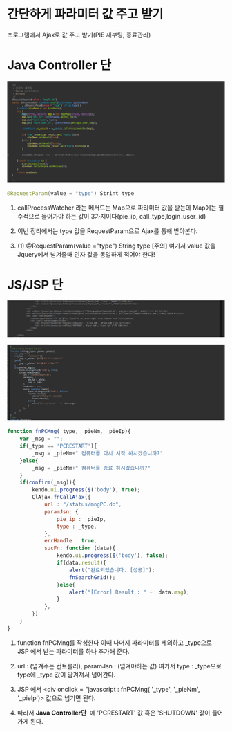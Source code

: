 # 간단하게 파라미터 값 주고 받기

 프로그램에서 Ajax로 값 주고 받기(PIE 재부팅, 종료관리) 

# Java Controller 단

![Alt text](./img/cap3.png)

```java
@RequestParam(value = "type") Strint type 
```

1. callProcessWatcher 라는 메서드는 Map으로 파라미터 값을 받는데 Map에는 필수적으로 들어가야 하는 값이 3가지이다(pie_ip, call_type,login_user_id)
2. 이번 정리에서는 type 값을 RequestParam으로 Ajax를 통해 받아본다.

 3.  (1) @RequestParam(value ="type") String type  [주의] 여기서 value 값을 Jquery에서 넘겨줄때 인자 값을 동일하게 적어야 한다!

# JS/JSP 단

![Alt text](./img/cap2.png)

![Alt text](./img/cap1.png)

```jsx
function fnPCMng(_type, _pieNm, _pieIp){
	var _msg = "";
	if(_type == 'PCRESTART'){
		_msg = _pieNm+" 컴퓨터를 다시 시작 하시겠습니까?"
	}else{
		_msg = _pieNm+" 컴퓨터를 종료 하시겠습니까?"
	}
	if(confirm(_msg)){
		kendo.ui.progress($('body'), true);
		ClAjax.fnCallAjax({
			url : "/status/mngPC.do",
			paramJsn: {
				pie_ip : _pieIp,
				type : _type,
			},
			errHandle : true,
			sucFn: function (data){
				kendo.ui.progress($('body'), false);
				if(data.result){
       				alert("완료되었습니다. [성공]");
					fnSearchGrid();
	   			}else{
	   				alert("[Error] Result : " +  data.msg);
	   			}
			},
		})
	}
}
```

1. function fnPCMng를 작성한다 이때 나머지 파라미터를 제외하고 _type으로 JSP 에서 받는 파라미터를 하나 추가해 준다.
2. url : (넘겨주는 컨트롤러), paramJsn : (넘겨야하는 값) 여기서 type : _type으로 type에 _type 값이 담겨져서 넘어간다.

3.   JSP 에서 <div onclick = "javascript : fnPCMng( '_type', '_pieNm', '_pieIp')> 값으로 넘기면 된다.

4. 따라서 **Java Controller단**  에 'PCRESTART' 값 혹은 'SHUTDOWN' 값이 들어가게 된다.
